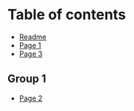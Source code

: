 # Table of contents

* [Readme](README.md)
* [Page 1](page-1.md)
* [Page 3](page-3.md)

## Group 1

* [Page 2](group-1/page-2.md)
